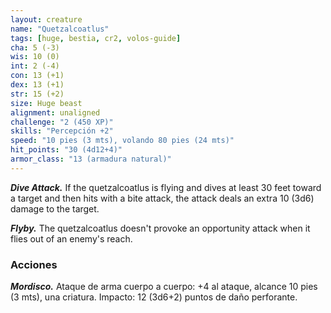 ```yaml
---
layout: creature
name: "Quetzalcoatlus"
tags: [huge, bestia, cr2, volos-guide]
cha: 5 (-3)
wis: 10 (0)
int: 2 (-4)
con: 13 (+1)
dex: 13 (+1)
str: 15 (+2)
size: Huge beast
alignment: unaligned
challenge: "2 (450 XP)"
skills: "Percepción +2"
speed: "10 pies (3 mts), volando 80 pies (24 mts)"
hit_points: "30 (4d12+4)"
armor_class: "13 (armadura natural)"
---
```


***Dive Attack.*** If the quetzalcoatlus is flying and dives at least 30 feet toward a target and then hits with a bite attack, the attack deals an extra 10 (3d6) damage to the target.

***Flyby.*** The quetzalcoatlus doesn't provoke an opportunity attack when it flies out of an enemy's reach.

### Acciones

***Mordisco.*** Ataque de arma cuerpo a cuerpo: +4 al ataque, alcance 10 pies (3 mts), una criatura. Impacto: 12 (3d6+2) puntos de daño perforante.